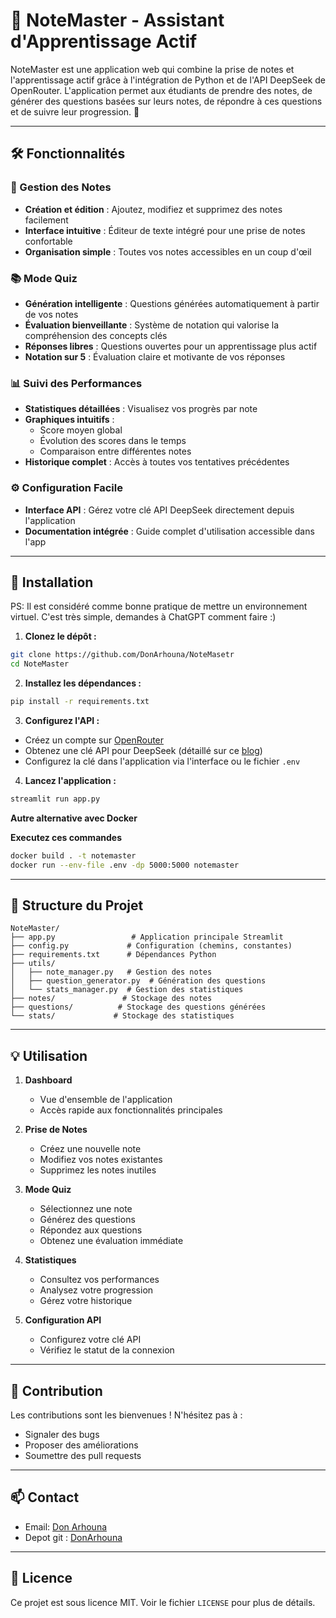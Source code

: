 # 📝 NoteMaster - Assistant d'Apprentissage Actif

NoteMaster est une application web qui combine la prise de notes et l'apprentissage actif grâce à l'intégration de Python et de l'API DeepSeek de OpenRouter. L'application permet aux étudiants de prendre des notes, de générer des questions basées sur leurs notes, de répondre à ces questions et de suivre leur progression. 🚀

---

## 🛠️ Fonctionnalités

### 📝 Gestion des Notes

- **Création et édition** : Ajoutez, modifiez et supprimez des notes facilement
- **Interface intuitive** : Éditeur de texte intégré pour une prise de notes confortable
- **Organisation simple** : Toutes vos notes accessibles en un coup d'œil

### 📚 Mode Quiz

- **Génération intelligente** : Questions générées automatiquement à partir de vos notes
- **Évaluation bienveillante** : Système de notation qui valorise la compréhension des concepts clés
- **Réponses libres** : Questions ouvertes pour un apprentissage plus actif
- **Notation sur 5** : Évaluation claire et motivante de vos réponses

### 📊 Suivi des Performances

- **Statistiques détaillées** : Visualisez vos progrès par note
- **Graphiques intuitifs** :
  - Score moyen global
  - Évolution des scores dans le temps
  - Comparaison entre différentes notes
- **Historique complet** : Accès à toutes vos tentatives précédentes

### ⚙️ Configuration Facile

- **Interface API** : Gérez votre clé API DeepSeek directement depuis l'application
- **Documentation intégrée** : Guide complet d'utilisation accessible dans l'app

---

## 🚀 Installation 

PS: Il est considéré comme bonne pratique de mettre un environnement virtuel. C'est très simple, demandes à ChatGPT comment faire :)

1. **Clonez le dépôt :**

```bash
git clone https://github.com/DonArhouna/NoteMasetr
cd NoteMaster
```

2. **Installez les dépendances :**

```bash
pip install -r requirements.txt
```

3. **Configurez l'API :**

- Créez un compte sur [OpenRouter](https://openrouter.ai)
- Obtenez une clé API pour DeepSeek (détaillé sur ce [blog](https://apidog.com/blog/how-to-use-deepseek-api-for-free/))
- Configurez la clé dans l'application via l'interface ou le fichier `.env`

4. **Lancez l'application :**

```bash
streamlit run app.py
```

**Autre alternative avec Docker**

**Executez ces commandes**
```bash
docker build . -t notemaster
docker run --env-file .env -dp 5000:5000 notemaster
```

---

## 📁 Structure du Projet

```
NoteMaster/
├── app.py                 # Application principale Streamlit
├── config.py             # Configuration (chemins, constantes)
├── requirements.txt      # Dépendances Python
├── utils/
│   ├── note_manager.py   # Gestion des notes
│   ├── question_generator.py  # Génération des questions
│   └── stats_manager.py  # Gestion des statistiques
├── notes/               # Stockage des notes
├── questions/          # Stockage des questions générées
└── stats/             # Stockage des statistiques
```

---

## 💡 Utilisation

1. **Dashboard**

   - Vue d'ensemble de l'application
   - Accès rapide aux fonctionnalités principales

2. **Prise de Notes**

   - Créez une nouvelle note
   - Modifiez vos notes existantes
   - Supprimez les notes inutiles

3. **Mode Quiz**

   - Sélectionnez une note
   - Générez des questions
   - Répondez aux questions
   - Obtenez une évaluation immédiate

4. **Statistiques**

   - Consultez vos performances
   - Analysez votre progression
   - Gérez votre historique

5. **Configuration API**
   - Configurez votre clé API
   - Vérifiez le statut de la connexion

---

## 🤝 Contribution

Les contributions sont les bienvenues ! N'hésitez pas à :

- Signaler des bugs
- Proposer des améliorations
- Soumettre des pull requests

---

## 📫 Contact

- Email: [Don Arhouna](mailto:rhonekane@gmail.com)
- Depot git : [DonArhouna](https://github.com/DonArhouna/NoteMasetr)

---

## 📄 Licence

Ce projet est sous licence MIT. Voir le fichier `LICENSE` pour plus de détails.
